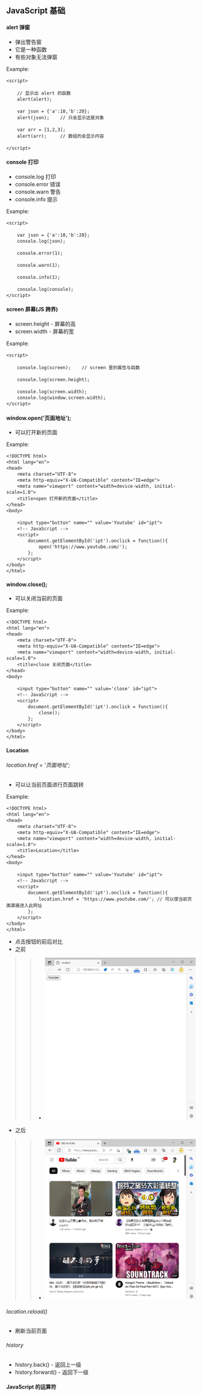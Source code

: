 ## JavaScript 基础

#### alert 弹窗
+ 弹出警告窗
+ 它是一种函数
+ 有些对象无法弹窗

Example:
```
<script>

    // 显示出 alert 的函数
    alert(alert);

    var json = {'a':10,'b':20};
    alert(json);    // 只会显示这是对象

    var arr = [1,2,3];
    alert(arr);     // 数组的会显示内容

</script>
```


#### console 打印
+ console.log 打印
+ console.error 错误
+ console.warn 警告
+ console.info 提示

Example:
```
<script>

    var json = {'a':10,'b':20};
    console.log(json);

    console.error(1);

    console.warn(1);

    console.info(1);

    console.log(console);
</script>
```


#### screen 屏幕(JS 跨界)
+ screen.height - 屏幕的高
+ screen.width  - 屏幕的宽

Example:
```
<script>

    console.log(screen);    // screen 里的属性与函数

    console.log(screen.height);

    console.log(screen.width);
    console.log(window.screen.width);
</script>
```


#### window.open('页面地址'); 
+ 可以打开新的页面

Example:
```
<!DOCTYPE html>
<html lang="en">
<head>
    <meta charset="UTF-8">
    <meta http-equiv="X-UA-Compatible" content="IE=edge">
    <meta name="viewport" content="width=device-width, initial-scale=1.0">
    <title>open 打开新的页面</title>
</head>
<body>

    <input type="button" name="" value='Youtube' id="ipt">
    <!-- JavaScript -->
    <script>
        document.getElementById('ipt').onclick = function(){
            open('https://www.youtube.com/');
        };
    </script>
</body>
</html>
```

#### window.close();
+ 可以关闭当前的页面

Example:
```
<!DOCTYPE html>
<html lang="en">
<head>
    <meta charset="UTF-8">
    <meta http-equiv="X-UA-Compatible" content="IE=edge">
    <meta name="viewport" content="width=device-width, initial-scale=1.0">
    <title>close 关闭页面</title>
</head>
<body>

    <input type="button" name="" value='close' id="ipt">
    <!-- JavaScript -->
    <script>
        document.getElementById('ipt').onclick = function(){
            close();
        };
    </script>
</body>
</html>
```

#### Location
###### location.href = '页面地址';
+ 可以让当前页面进行页面跳转

Example:
```
<!DOCTYPE html>
<html lang="en">
<head>
    <meta charset="UTF-8">
    <meta http-equiv="X-UA-Compatible" content="IE=edge">
    <meta name="viewport" content="width=device-width, initial-scale=1.0">
    <title>Location</title>
</head>
<body>

    <input type="button" name="" value='Youtube' id="ipt">
    <!-- JavaScript -->
    <script>
        document.getElementById('ipt').onclick = function(){
            location.href = 'https://www.youtube.com/'; // 可以使当前页面直接进入此网址
        };
    </script>
</body>
</html>
```
+ 点击按钮的前后对比
+ 之前
> > + ![p1](https://github.com/Tgc020202/Front-End-Learning/blob/main/demo/day%2035%20JS%20BOM%20Print/p1.PNG)
+ 之后
> > + ![p2](https://github.com/Tgc020202/Front-End-Learning/blob/main/demo/day%2035%20JS%20BOM%20Print/p2.PNG)

###### location.reload()
+ 刷新当前页面

###### history
+ history.back()    - 返回上一级
+ history.forward() - 返回下一级


#### JavaScript 的运算符








